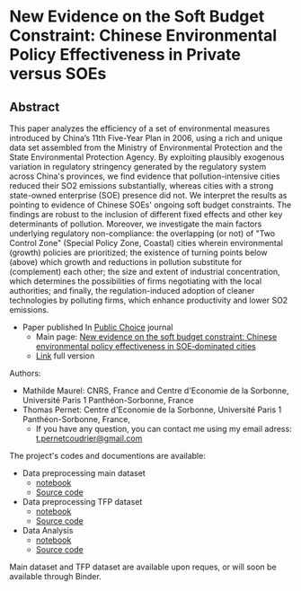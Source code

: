 # New Evidence on the Soft Budget Constraint: Chinese Environmental Policy Effectiveness in Private versus SOEs

## Abstract

This paper analyzes the efficiency of a set of environmental measures introduced by China’s 11th Five-Year Plan in 2006, using a rich and unique data set assembled from the Ministry of Environmental Protection and the State Environmental Protection Agency. By exploiting plausibly exogenous variation in regulatory stringency generated by the regulatory system across China's provinces, we find evidence that pollution-intensive cities reduced their SO2 emissions substantially, whereas cities with a strong state-owned enterprise (SOE) presence did not. We interpret the results as pointing to evidence of Chinese SOEs' ongoing soft budget constraints. The findings are robust to the inclusion of different fixed effects and other key determinants of pollution. Moreover, we investigate the main factors underlying regulatory non-compliance: the overlapping (or not) of "Two Control Zone" (Special Policy Zone, Coastal) cities wherein environmental (growth) policies are prioritized; the existence of turning points below (above) which growth and reductions in pollution substitute for (complement) each other; the size and extent of industrial concentration, which determines the possibilities of firms negotiating with the local authorities; and finally, the regulation-induced adoption of cleaner technologies by polluting firms, which enhance productivity and lower SO2 emissions.

- Paper published In [Public Choice](https://www.springer.com/journal/11127) journal
  - Main page: [New evidence on the soft budget constraint: Chinese environmental policy effectiveness in SOE‑dominated cities](https://link.springer.com/article/10.1007/s11127-020-00834-1)
  - [Link](https://rdcu.be/b5Vka) full version
       

Authors:

- Mathilde Maurel: CNRS, France and Centre d'Economie de la Sorbonne, Université Paris 1 Panthéon-Sorbonne, France
- Thomas Pernet: Centre d'Economie de la Sorbonne, Université Paris 1 Panthéon-Sorbonne, France,
  - If you have any question, you can contact me using my email adress: [t.pernetcoudrier@gmail.com](mailto:t.pernetcoudrier@gmail.com)

The project's codes and documentions are available:

- Data preprocessing main dataset
  - [notebook](https://nbviewer.jupyter.org/github/thomaspernet/DataLab-JupyterNotebooks/blob/master/Notebook_dataprocessing/SBC_pollution_China_preprocessing.ipynb)
  - [Source code](https://github.com/thomaspernet/DataLab-JupyterNotebooks/blob/master/Notebook_dataprocessing/python_programs/Pollution/SBC_pollution.py)
- Data preprocessing TFP dataset
  - [notebook](https://nbviewer.jupyter.org/github/thomaspernet/DataLab-JupyterNotebooks/blob/master/Notebook_dataprocessing/SBC_TFP_china_preprocessing.ipynb)
  - [Source code](https://github.com/thomaspernet/DataLab-JupyterNotebooks/blob/master/Notebook_dataprocessing/python_programs/Pollution/SBC_pollution.py)
- Data Analysis
  - [notebook](https://nbviewer.jupyter.org/github/thomaspernet/DataLab-JupyterNotebooks/blob/master/Notebook_analysis_lab/SBC_pollution_China/SBC_pollution_China_analysis_R.ipynb)
  - [Source code](https://github.com/thomaspernet/DataLab-JupyterNotebooks/blob/master/Notebook_analysis_lab/SBC_pollution_China/SBC_pollution_R.R)


Main dataset and TFP dataset are available upon reques, or will soon be available through Binder.
 
